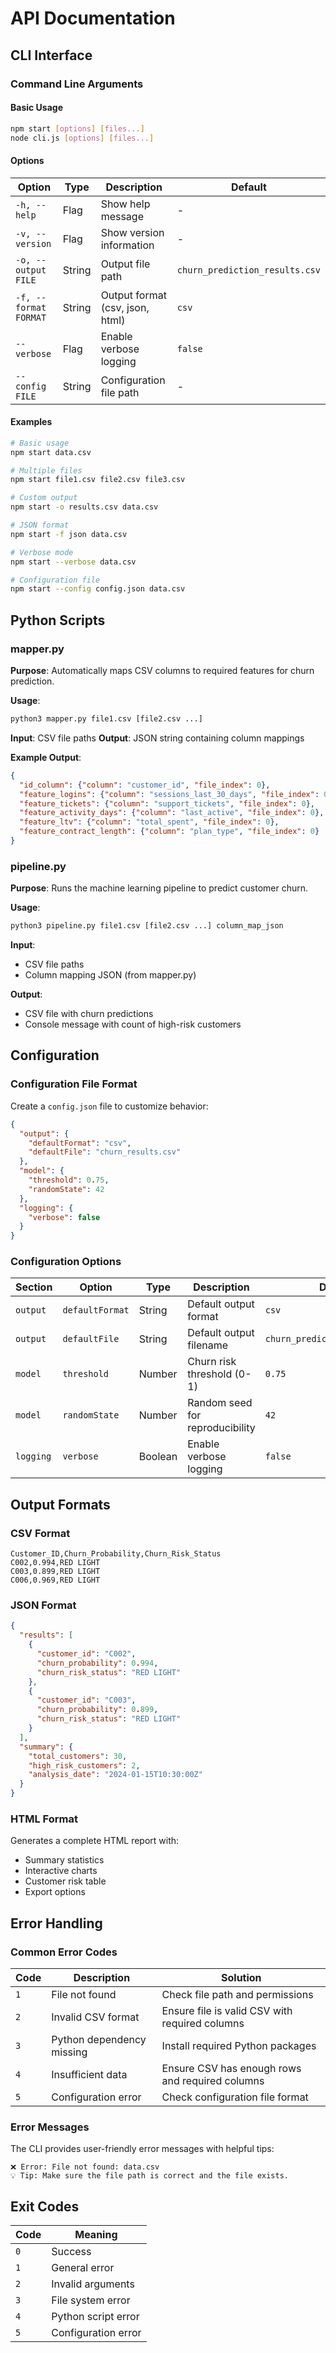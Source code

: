# API Documentation

## CLI Interface

### Command Line Arguments

#### Basic Usage
```bash
npm start [options] [files...]
node cli.js [options] [files...]
```

#### Options

| Option | Type | Description | Default |
|--------|------|-------------|---------|
| `-h, --help` | Flag | Show help message | - |
| `-v, --version` | Flag | Show version information | - |
| `-o, --output FILE` | String | Output file path | `churn_prediction_results.csv` |
| `-f, --format FORMAT` | String | Output format (csv, json, html) | `csv` |
| `--verbose` | Flag | Enable verbose logging | `false` |
| `--config FILE` | String | Configuration file path | - |

#### Examples

```bash
# Basic usage
npm start data.csv

# Multiple files
npm start file1.csv file2.csv file3.csv

# Custom output
npm start -o results.csv data.csv

# JSON format
npm start -f json data.csv

# Verbose mode
npm start --verbose data.csv

# Configuration file
npm start --config config.json data.csv
```

## Python Scripts

### mapper.py

**Purpose**: Automatically maps CSV columns to required features for churn prediction.

**Usage**:
```bash
python3 mapper.py file1.csv [file2.csv ...]
```

**Input**: CSV file paths
**Output**: JSON string containing column mappings

**Example Output**:
```json
{
  "id_column": {"column": "customer_id", "file_index": 0},
  "feature_logins": {"column": "sessions_last_30_days", "file_index": 0},
  "feature_tickets": {"column": "support_tickets", "file_index": 0},
  "feature_activity_days": {"column": "last_active", "file_index": 0},
  "feature_ltv": {"column": "total_spent", "file_index": 0},
  "feature_contract_length": {"column": "plan_type", "file_index": 0}
}
```

### pipeline.py

**Purpose**: Runs the machine learning pipeline to predict customer churn.

**Usage**:
```bash
python3 pipeline.py file1.csv [file2.csv ...] column_map_json
```

**Input**: 
- CSV file paths
- Column mapping JSON (from mapper.py)

**Output**: 
- CSV file with churn predictions
- Console message with count of high-risk customers

## Configuration

### Configuration File Format

Create a `config.json` file to customize behavior:

```json
{
  "output": {
    "defaultFormat": "csv",
    "defaultFile": "churn_results.csv"
  },
  "model": {
    "threshold": 0.75,
    "randomState": 42
  },
  "logging": {
    "verbose": false
  }
}
```

### Configuration Options

| Section | Option | Type | Description | Default |
|---------|--------|------|-------------|---------|
| `output` | `defaultFormat` | String | Default output format | `csv` |
| `output` | `defaultFile` | String | Default output filename | `churn_prediction_results.csv` |
| `model` | `threshold` | Number | Churn risk threshold (0-1) | `0.75` |
| `model` | `randomState` | Number | Random seed for reproducibility | `42` |
| `logging` | `verbose` | Boolean | Enable verbose logging | `false` |

## Output Formats

### CSV Format
```csv
Customer_ID,Churn_Probability,Churn_Risk_Status
C002,0.994,RED LIGHT
C003,0.899,RED LIGHT
C006,0.969,RED LIGHT
```

### JSON Format
```json
{
  "results": [
    {
      "customer_id": "C002",
      "churn_probability": 0.994,
      "churn_risk_status": "RED LIGHT"
    },
    {
      "customer_id": "C003", 
      "churn_probability": 0.899,
      "churn_risk_status": "RED LIGHT"
    }
  ],
  "summary": {
    "total_customers": 30,
    "high_risk_customers": 2,
    "analysis_date": "2024-01-15T10:30:00Z"
  }
}
```

### HTML Format
Generates a complete HTML report with:
- Summary statistics
- Interactive charts
- Customer risk table
- Export options

## Error Handling

### Common Error Codes

| Code | Description | Solution |
|------|-------------|----------|
| `1` | File not found | Check file path and permissions |
| `2` | Invalid CSV format | Ensure file is valid CSV with required columns |
| `3` | Python dependency missing | Install required Python packages |
| `4` | Insufficient data | Ensure CSV has enough rows and required columns |
| `5` | Configuration error | Check configuration file format |

### Error Messages

The CLI provides user-friendly error messages with helpful tips:

```
❌ Error: File not found: data.csv
💡 Tip: Make sure the file path is correct and the file exists.
```

## Exit Codes

| Code | Meaning |
|------|---------|
| `0` | Success |
| `1` | General error |
| `2` | Invalid arguments |
| `3` | File system error |
| `4` | Python script error |
| `5` | Configuration error |
